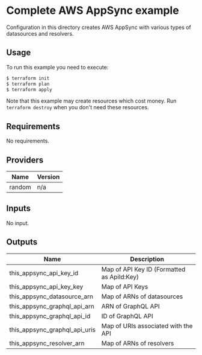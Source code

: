 # Complete AWS AppSync example

Configuration in this directory creates AWS AppSync with various types of datasources and resolvers.


## Usage

To run this example you need to execute:

```bash
$ terraform init
$ terraform plan
$ terraform apply
```

Note that this example may create resources which cost money. Run `terraform destroy` when you don't need these resources.

<!-- BEGINNING OF PRE-COMMIT-TERRAFORM DOCS HOOK -->
## Requirements

No requirements.

## Providers

| Name | Version |
|------|---------|
| random | n/a |

## Inputs

No input.

## Outputs

| Name | Description |
|------|-------------|
| this\_appsync\_api\_key\_id | Map of API Key ID (Formatted as ApiId:Key) |
| this\_appsync\_api\_key\_key | Map of API Keys |
| this\_appsync\_datasource\_arn | Map of ARNs of datasources |
| this\_appsync\_graphql\_api\_arn | ARN of GraphQL API |
| this\_appsync\_graphql\_api\_id | ID of GraphQL API |
| this\_appsync\_graphql\_api\_uris | Map of URIs associated with the API |
| this\_appsync\_resolver\_arn | Map of ARNs of resolvers |

<!-- END OF PRE-COMMIT-TERRAFORM DOCS HOOK -->
